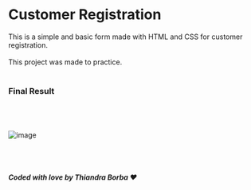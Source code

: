 # Customer Registration

This is a simple and basic form made with HTML and CSS for customer registration.<br></br>
This project was made to practice.<br></br>
### Final Result<br></br>
<br></br>
![image](https://user-images.githubusercontent.com/42809362/141606166-77c5187a-72c8-41cb-8fab-80e50b32a3aa.png)

<br></br>

##### Coded with love by Thiandra Borba ♥️
